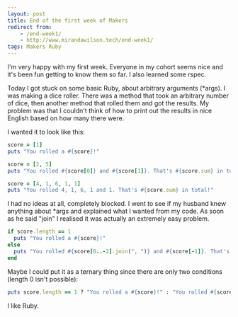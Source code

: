 ```yaml
---
layout: post
title: End of the first week of Makers
redirect from:
    - /end-week1/
    - http://www.mirandawilson.tech/end-week1/
tags: Makers Ruby
---
```

I'm very happy with my first week. Everyone in my cohort seems nice and it's been fun getting to know them so far. I also learned some rspec.

Today I got stuck on some basic Ruby, about arbitrary arguments (*args). I was making a dice roller. There was a method that took an arbitrary number of dice, then another method that rolled them and got the results. My problem was that I couldn't think of how to print out the results in nice English based on how many there were.

I wanted it to look like this:
```ruby
score = [1]
puts "You rolled a #{score}!"

score = [2, 5]
puts "You rolled #{score[0]} and #{score[1]}. That's #{score.sum} in total!"

score = [4, 1, 6, 1, 1]
puts "You rolled 4, 1, 6, 1 and 1. That's #{score.sum} in total!"
```
I had no ideas at all, completely blocked. I went to see if my husband knew anything about *args and explained what I wanted from my code. As soon as he said "join" I realised it was actually an extremely easy problem.

```ruby
if score.length == 1
  puts "You rolled a #{score}!"
else
  puts "You rolled #{score[0..-2].join(", ")} and #{score[-1]}. That's #{score.sum} in total!"
end
```
Maybe I could put it as a ternary thing since there are only two conditions (length 0 isn't possible):
```ruby
puts score.length == 1 ? "You rolled a #{score}!" : "You rolled #{score[0..-2].join(", ")} and #{score[-1]}. That's #{score.sum} in total!"
```
I like Ruby.

